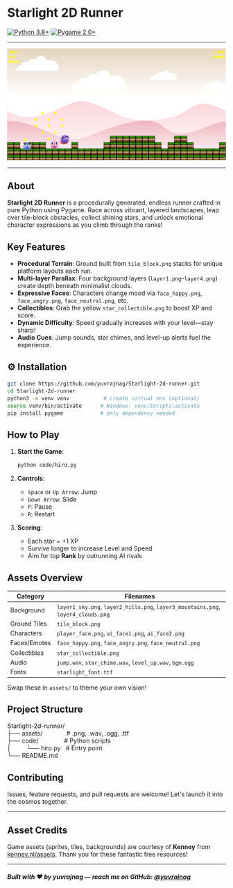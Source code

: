 # Starlight 2D Runner 
 [![Python 3.8+](https://img.shields.io/badge/Python-3.8%2B-orange.svg)](https://www.python.org/) [![Pygame 2.0+](https://img.shields.io/badge/Pygame-2.0%2B-brightgreen.svg)](https://www.pygame.org/)

---

<p align="center">
  <img src="assets/ss.png" alt="Starlight Runner Gameplay" width="800" />
</p>

---

##  About

**Starlight 2D Runner** is a procedurally generated, endless runner crafted in pure Python using Pygame. Race across vibrant, layered landscapes, leap over tile-block obstacles, collect shining stars, and unlock emotional character expressions as you climb through the ranks!

##  Key Features

* **Procedural Terrain**: Ground built from `tile_block.png` stacks for unique platform layouts each run.
* **Multi-layer Parallax**: Four background layers (`layer1.png`–`layer4.png`) create depth beneath minimalist clouds.
* **Expressive Faces**: Characters change mood via `face_happy.png`, `face_angry.png`, `face_neutral.png`, etc.
* **Collectibles**: Grab the yellow `star_collectible.png` to boost XP and score.
* **Dynamic Difficulty**: Speed gradually increases with your level—stay sharp!
* **Audio Cues**: Jump sounds, star chimes, and level-up alerts fuel the experience.

## ⚙ Installation

```bash
git clone https://github.com/yuvrajnag/Starlight-2d-runner.git
cd Starlight-2d-runner
python3 -m venv venv           # create virtual env (optional)
source venv/bin/activate      # Windows: venv\Scripts\activate
pip install pygame            # only dependency needed
```

##  How to Play

1. **Start the Game**:

   ```bash
   python code/hiro.py
   ```
2. **Controls**:

   * `Space` or `Up Arrow`: Jump
   * `Down Arrow`: Slide
   * `P`: Pause
   * `R`: Restart
3. **Scoring**:

   * Each star = +1 XP
   * Survive longer to increase Level and Speed
   * Aim for top **Rank** by outrunning AI rivals

##  Assets Overview

| Category     | Filenames                                                                         |
| ------------ | --------------------------------------------------------------------------------- |
| Background   | `layer1_sky.png`, `layer2_hills.png`, `layer3_mountains.png`, `layer4_clouds.png` |
| Ground Tiles | `tile_block.png`                                                                  |
| Characters   | `player_face.png`, `ai_face1.png`, `ai_face2.png`                                 |
| Faces/Emotes | `face_happy.png`, `face_angry.png`, `face_neutral.png`                            |
| Collectibles | `star_collectible.png`                                                            |
| Audio        | `jump.wav`, `star_chime.wav`, `level_up.wav`, `bgm.ogg`                           |
| Fonts        | `starlight_font.ttf`                                                              |

Swap these in `assets/` to theme your own vision!

## Project Structure


Starlight-2d-runner/ <br>
├── assets/ &nbsp;&nbsp;&nbsp;&nbsp;&nbsp;&nbsp;&nbsp;&nbsp;&nbsp;&nbsp;&nbsp;&nbsp; # .png, .wav, .ogg, .ttf <br>
├── code/   &nbsp;&nbsp;&nbsp;&nbsp;&nbsp;&nbsp;           &nbsp;&nbsp;&nbsp;&nbsp;&nbsp;&nbsp; # Python scripts <br>
 │   &nbsp;&nbsp;&nbsp;&nbsp;&nbsp;&nbsp;&nbsp;&nbsp;└── hiro.py  &nbsp;   # Entry point <br>
└── README.md <br>


##  Contributing

Issues, feature requests, and pull requests are welcome! Let's launch it into the cosmos together.

---

##  Asset Credits

Game assets (sprites, tiles, backgrounds) are courtesy of **Kenney** from [kenney.nl/assets](https://kenney.nl/assets). Thank you for these fantastic free resources!

---

##### Built with ❤️ by **yuvrajnag** — reach me on GitHub: [@yuvrajnag](https://github.com/yuvrajnag)
